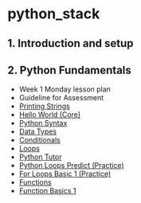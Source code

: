# python_stack

## 1. Introduction and setup


## 2. Python Fundamentals

- Week 1 Monday lesson plan
- Guideline for Assessment
- [Printing Strings](python/python_fundamentals/printing_strings.py)
- [Hello World (Core)](python/python_fundamentals/hello_world.py)
- [Python Syntax](python/python_fundamentals/python_syntax.py)
- [Data Types](python/python_fundamentals/data_types.py)
- [Conditionals](python/python_fundamentals/conditionals.py)
- [Loops](python/python_fundamentals/loops.py)
- [Python Tutor](https://pythontutor.com/)
- [Python Loops Predict (Practice)](python/python_fundamentals/python_loops_predict.py)
- [For Loops Basic 1 (Practice)](python/python_fundamentals/for_loops_basic1_predict.py)
- [Functions](python/python_fundamentals/functions.py)
- [Function Basics 1](python/python_fundamentals/function_basics_1.py)